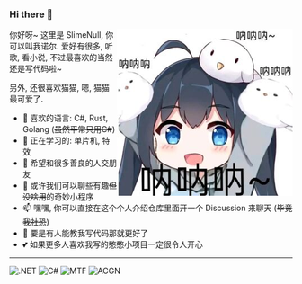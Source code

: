 ### Hi there 👋

<img align="right" src="https://github.com/SlimeNull/SlimeNull/raw/main/img/nanana.jpg"/>

你好呀~ 这里是 SlimeNull, 你可以叫我诺尔. 爱好有很多, 听歌, 看小说, 不过最喜欢的当然还是写代码啦~

另外, 还很喜欢猫猫, 嗯, 猫猫最可爱了.

- 🌱 喜欢的语言: C#, Rust, Golang (~~虽然平常只用C#~~)
- 🔭 正在学习的: 单片机, 特效
- 👯 希望和很多善良的人交朋友
- 💬 或许我们可以聊些有趣~~但没啥用~~的奇妙小程序
- 📫 嘿嘿, 你可以直接在这个个人介绍仓库里面开一个 Discussion 来聊天 (~~毕竟我社恐~~)
- 🤔 要是有人能教我写代码那就更好了
- 💕 如果更多人喜欢我写的憨憨小项目一定很令人开心

---

![.NET](https://img.shields.io/badge/-.NET-%235c5c5c) ![C#](https://img.shields.io/badge/-C%23-%238c37db) ![MTF](https://img.shields.io/badge/-MTF-%23ea63a7) ![ACGN](https://img.shields.io/badge/-ACGN-%239ac8f6)